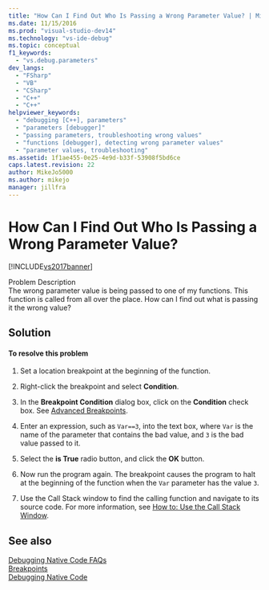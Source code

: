 ```yaml
---
title: "How Can I Find Out Who Is Passing a Wrong Parameter Value? | Microsoft Docs"
ms.date: 11/15/2016
ms.prod: "visual-studio-dev14"
ms.technology: "vs-ide-debug"
ms.topic: conceptual
f1_keywords: 
  - "vs.debug.parameters"
dev_langs: 
  - "FSharp"
  - "VB"
  - "CSharp"
  - "C++"
  - "C++"
helpviewer_keywords: 
  - "debugging [C++], parameters"
  - "parameters [debugger]"
  - "passing parameters, troubleshooting wrong values"
  - "functions [debugger], detecting wrong parameter values"
  - "parameter values, troubleshooting"
ms.assetid: 1f1ae455-0e25-4e9d-b33f-53908f5bd6ce
caps.latest.revision: 22
author: MikeJo5000
ms.author: mikejo
manager: jillfra
---
```

# How Can I Find Out Who Is Passing a Wrong Parameter Value?
[!INCLUDE[vs2017banner](../includes/vs2017banner.md)]

Problem Description  
 The wrong parameter value is being passed to one of my functions. This function is called from all over the place. How can I find out what is passing it the wrong value?  
  
## Solution  
  
#### To resolve this problem  
  
1. Set a location breakpoint at the beginning of the function.  
  
2. Right-click the breakpoint and select **Condition**.  
  
3. In the **Breakpoint Condition** dialog box, click on the **Condition** check box. See [Advanced Breakpoints](../debugger/using-breakpoints.md#BKMK_Specify_a_breakpoint_condition_using_a_code_expression).  
  
4. Enter an expression, such as `Var==3`, into the text box, where `Var` is the name of the parameter that contains the bad value, and `3` is the bad value passed to it.  
  
5. Select the **is True** radio button, and click the **OK** button.  
  
6. Now run the program again. The breakpoint causes the program to halt at the beginning of the function when the `Var` parameter has the value `3`.  
  
7. Use the Call Stack window to find the calling function and navigate to its source code. For more information, see [How to: Use the Call Stack Window](../debugger/how-to-use-the-call-stack-window.md).  
  
## See also  
 [Debugging Native Code FAQs](../debugger/debugging-native-code-faqs.md)   
 [Breakpoints](https://msdn.microsoft.com/fe4eedc1-71aa-4928-962f-0912c334d583)   
 [Debugging Native Code](../debugger/debugging-native-code.md)
